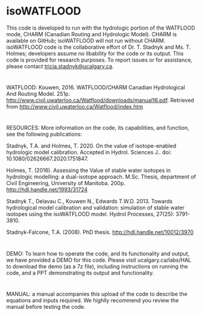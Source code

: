 # isoWATFLOOD
This code is developed to run with the hydrologic portion of the WATFLOOD mode, CHARM (Canadian Routing and Hydrologic Model). CHARM is available on GitHub; isoWATFLOOD will not run without CHARM. isoWATFLOOD code is the collaborative effort of Dr. T. Stadnyk and Ms. T. Holmes; developers assume no libability for the code or its output. This code is provided for research purposes. To report issues or for assistance, please contact tricia.stadnyk@ucalgary.ca.
#
WATFLOOD: Kouwen, 2016. WATFLOOD/CHARM Canadian Hydrological And Routing Model. 251p. http://www.civil.uwaterloo.ca/Watflood/downloads/manual16.pdf. Retrieved from http://www.civil.uwaterloo.ca/Watflood/index.htm 
#
RESOURCES: More information on the code, its capabilities, and function, see the following publications:

Stadnyk, T.A. and Holmes, T. 2020. On the value of isotope-enabled hydrologic model calibration. Accepted in Hydrol. Sciences J.. doi: 10.1080/02626667.2020.1751847.

Holmes, T. (2016). Assessing the Value of stable water isotopes in hydrologic modelling: a dual-isotope approach. M.Sc. Thesis, department of Civil Engineering, University of Manitoba. 200p. http://hdl.handle.net/1993/31724

Stadnyk T., Delavau C., Kouwen N., Edwards T.W.D. 2013. Towards hydrological model calibration and validation: simulation of stable water isotopes using the isoWATFLOOD model. Hydrol Processes, 27(25): 3791-3810. 

Stadnyk-Falcone, T.A. (2008). PhD thesis. http://hdl.handle.net/10012/3970
#
DEMO: To learn how to operate the code, and its functionality and output, we have provided a DEMO for this code. Please visit ucalgary.ca/labs/HAL to download the demo (as a 7z file), including instructions on running the code, and a PPT demonstrating its output and functionality.
#
MANUAL: a manual accompanies this upload of the code to describe the equations and inputs required. We highlly recommend you review the manual before testing the code.
#
